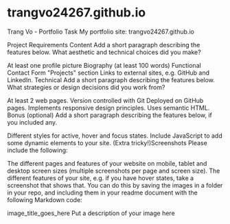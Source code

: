 # trangvo24267.github.io
Trang Vo - Portfolio Task
​My portfolio site​: trangvo24267.github.io

Project Requirements
Content
Add a short paragraph describing the features below. What aesthetic and technical choices did you make?

 At least one profile picture
 Biography (at least 100 words)
 Functional Contact Form
 "Projects" section
 Links to external sites, e.g. GitHub and LinkedIn.​
Technical
Add a short paragraph describing the features below. What strategies or design decisions did you work from?

 At least 2 web pages.
 Version controlled with Git
 Deployed on GitHub pages.
 Implements responsive design principles.
 Uses semantic HTML.
Bonus (optional)
Add a short paragraph describing the features below, if you included any.

 Different styles for active, hover and focus states.
 Include JavaScript to add some dynamic elements to your site. (Extra tricky!)​
Screenshots
Please include the following:

The different pages and features of your website on mobile, tablet and desktop screen sizes (multiple screenshots per page and screen size).
The different features of your site, e.g. if you have hover states, take a screenshot that shows that.
You can do this by saving the images in a folder in your repo, and including them in your readme document with the following Markdown code:

image_title_goes_here
Put a description of your image here